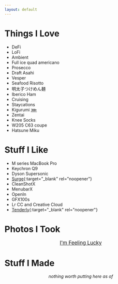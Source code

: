 ```yaml
---
layout: default
---
```


<div id="hero" style="height: 70vh;border-bottom: 1px solid #eee;filter: saturate(1.2); text-align: center; display: none;"><h1 style="font-size: 100px;margin: 0;padding-top: 40%;padding-top: calc(35vh - 75px);">💎<span style="font-size: 90px;">🧡</span>🎂</h1></div>

# Things I <span id="046b759f57ebf5d19440f0639ddd41b7">Love</span>

- DeFi
- LoFi
- Ambient
- Full ice quad americano
- Prosecco
- Draft Asahi
- Vesper
- Seafood Risotto
- 明太子つけめん麺
- Iberico Ham
- Cruising
- Staycations
- Kigurumi [⋙](kig-list/)
- Zentai
- Knee Socks
- W205 C63 coupe
- Hatsune Miku

# Stuff I Like

- M series MacBook Pro
- Keychron Q9
- Dyson Supersonic
- [Surge](https://nssurge.com){:target="_blank" rel="noopener"}
- CleanShotX
- MenubarX
- OpenIn
- GFX100s
- Lr CC and Creative Cloud
- [Tenderly](https://tenderly.co){:target="_blank" rel="noopener"}

# Photos I Took

<div style="text-align: center; font-size: 120%;"><a class="no-underline" href="/photos/?loadRandom=yes">I'm Feeling Lucky</a></div>

# Stuff I Made

<div style="text-align: center"><i>nothing worth putting here as of <span id="current"></span></i>
<script>
  // fill in the date
  var date = new Date();
  var current_date = date.getFullYear()+"-"+(date.getMonth()+1)+"-"+ date.getDate();
  document.getElementById("current").innerHTML = current_date;
</script>

<script>
  // easter egg
  var keki = '💕KEKI'
  window.addEventListener('keypress', (function() {
      var strToType = 'keki',
          strTyped = '';
      return function(event) {
          var character = String.fromCharCode(event.which);
          strTyped += character;
          if (strToType.indexOf(strTyped) === -1) strTyped = '';
          else if (strTyped === strToType) {
              strTyped = '';
              alert(keki);
          }
      };
  }()) );
  document.getElementById("046b759f57ebf5d19440f0639ddd41b7").addEventListener('click', function() {alert(keki); });
</script>

<script>
  // put guide on hero after 5s
  const showInstruct = setTimeout(function(){document.getElementById("hero").insertAdjacentHTML('beforeend', `<p id="hero-instruct">⬇️</p>`)}, 2000);

  // remove instruct
  var firstScrollDone = false;
  document.addEventListener("scroll", function(){
    if (firstScrollDone) {
      if (showInstruct) {
        clearTimeout(showInstruct);
      };
      if (document.getElementById("hero-instruct")) {
        document.getElementById("hero-instruct").remove();
      }
    } else {
      firstScrollDone = true;
    }
  });

  // on scroll blur hero
  const vh = Math.max(document.documentElement.clientHeight || 0, window.innerHeight || 0);
  document.addEventListener("scroll", function(){
    var currentPos = document.documentElement.scrollTop;
    document.getElementById("hero").style.filter = "blur("+(currentPos/(vh/2)*50)+"px)";
  });
</script>
